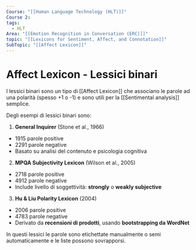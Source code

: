 ```yaml
---
Course: "[[Human Language Technology (HLT)]]"
Course 2: 
tags:
  - HLT
Area: "[[Emotion Recognition in Conversation (ERC)]]"
topic: "[[Lexicons for Sentiment, Affect, and Connotation]]"
SubTopic: "[[Affect Lexicon]]"
---
```

# Affect Lexicon - Lessici binari

I lessici binari sono un tipo di [[Affect Lexicon]] che associano le parole ad una polarità (spesso +1 o -1) e sono utili per la [[Sentimental analysis]] semplice.

Degli esempi di lessici binari sono:
1. **General Inquirer** (Stone et al., 1966)
- 1915 parole positive
- 2291 parole negative
- Basato su analisi del contenuto e psicologia cognitiva

2. **MPQA Subjectivity Lexicon** (Wilson et al., 2005)
- 2718 parole positive
- 4912 parole negative
- Include livello di soggettività: **strongly** o **weakly subjective**

3. **Hu & Liu Polarity Lexicon** (2004)
- 2006 parole positive
- 4783 parole negative
- Derivato da **recensioni di prodotti**, usando **bootstrapping da WordNet**

In questi lessici le parole sono etichettate manualmente o semi automaticamente e le liste possono sovrapporsi.